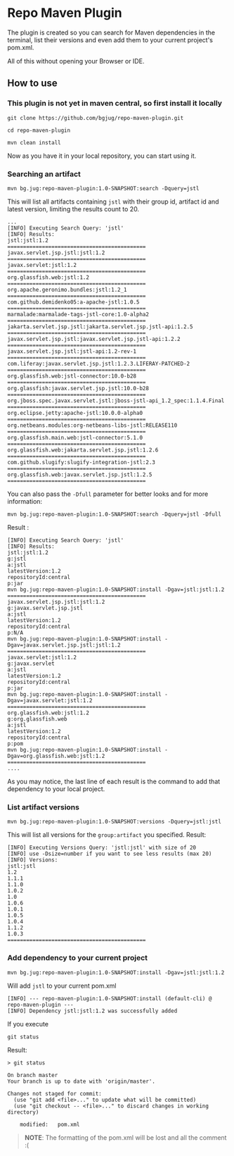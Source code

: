 # Repo Maven Plugin

The plugin is created so you can search for Maven dependencies in the terminal, list their versions and even add them to your current project's pom.xml. 

All of this without opening your Browser or IDE.

## How to use

### This plugin is not yet in maven central, so first install it locally

`git clone https://github.com/bgjug/repo-maven-plugin.git`

`cd repo-maven-plugin`

`mvn clean install`

Now as you have it in your local repository, you can start using it.


### Searching an artifact

`mvn bg.jug:repo-maven-plugin:1.0-SNAPSHOT:search -Dquery=jstl`

This will list all artifacts containing `jstl` with their group id, artifact id and latest version, limiting the results count to 20.


```
...
[INFO] Executing Search Query: 'jstl'
[INFO] Results:
jstl:jstl:1.2
============================================
javax.servlet.jsp.jstl:jstl:1.2
============================================
javax.servlet:jstl:1.2
============================================
org.glassfish.web:jstl:1.2
============================================
org.apache.geronimo.bundles:jstl:1.2_1
============================================
com.github.demidenko05:a-apache-jstl:1.0.5
============================================
marmalade:marmalade-tags-jstl-core:1.0-alpha2
============================================
jakarta.servlet.jsp.jstl:jakarta.servlet.jsp.jstl-api:1.2.5
============================================
javax.servlet.jsp.jstl:javax.servlet.jsp.jstl-api:1.2.2
============================================
javax.servlet.jsp.jstl:jstl-api:1.2-rev-1
============================================
com.liferay:javax.servlet.jsp.jstl:1.2.3.LIFERAY-PATCHED-2
============================================
org.glassfish.web:jstl-connector:10.0-b28
============================================
org.glassfish:javax.servlet.jsp.jstl:10.0-b28
============================================
org.jboss.spec.javax.servlet.jstl:jboss-jstl-api_1.2_spec:1.1.4.Final
============================================
org.eclipse.jetty:apache-jstl:10.0.0-alpha0
============================================
org.netbeans.modules:org-netbeans-libs-jstl:RELEASE110
============================================
org.glassfish.main.web:jstl-connector:5.1.0
============================================
org.glassfish.web:jakarta.servlet.jsp.jstl:1.2.6
============================================
com.github.slugify:slugify-integration-jstl:2.3
============================================
org.glassfish.web:javax.servlet.jsp.jstl:1.2.5
============================================
``` 

You can also pass the `-Dfull` parameter for better looks and for more information:

`mvn bg.jug:repo-maven-plugin:1.0-SNAPSHOT:search -Dquery=jstl -Dfull`

Result :

```
[INFO] Executing Search Query: 'jstl'
[INFO] Results:
jstl:jstl:1.2
g:jstl
a:jstl
latestVersion:1.2
repositoryId:central
p:jar
mvn bg.jug:repo-maven-plugin:1.0-SNAPSHOT:install -Dgav=jstl:jstl:1.2
============================================
javax.servlet.jsp.jstl:jstl:1.2
g:javax.servlet.jsp.jstl
a:jstl
latestVersion:1.2
repositoryId:central
p:N/A
mvn bg.jug:repo-maven-plugin:1.0-SNAPSHOT:install -Dgav=javax.servlet.jsp.jstl:jstl:1.2
============================================
javax.servlet:jstl:1.2
g:javax.servlet
a:jstl
latestVersion:1.2
repositoryId:central
p:jar
mvn bg.jug:repo-maven-plugin:1.0-SNAPSHOT:install -Dgav=javax.servlet:jstl:1.2
============================================
org.glassfish.web:jstl:1.2
g:org.glassfish.web
a:jstl
latestVersion:1.2
repositoryId:central
p:pom
mvn bg.jug:repo-maven-plugin:1.0-SNAPSHOT:install -Dgav=org.glassfish.web:jstl:1.2
============================================
....
```
As you may notice, the last line of each result is the command to add that dependency to your local project.

### List artifact versions

`mvn bg.jug:repo-maven-plugin:1.0-SNAPSHOT:versions -Dquery=jstl:jstl`

This will list all versions for the `group:artifact` you specified.
Result:

```
[INFO] Executing Versions Query: 'jstl:jstl' with size of 20
[INFO] use -Dsize=number if you want to see less results (max 20)
[INFO] Versions:
jstl:jstl
1.2
1.1.1
1.1.0
1.0.2
1.0
1.0.6
1.0.1
1.0.5
1.0.4
1.1.2
1.0.3
============================================
```

### Add dependency to your current project

`mvn bg.jug:repo-maven-plugin:1.0-SNAPSHOT:install -Dgav=jstl:jstl:1.2`

Will add `jstl` to your current pom.xml

````
[INFO] --- repo-maven-plugin:1.0-SNAPSHOT:install (default-cli) @ repo-maven-plugin ---
[INFO] Dependency jstl:jstl:1.2 was successfully added
````

If you execute

`git status`

Result:

```
> git status                         

On branch master
Your branch is up to date with 'origin/master'.

Changes not staged for commit:
  (use "git add <file>..." to update what will be committed)
  (use "git checkout -- <file>..." to discard changes in working directory)

	modified:   pom.xml
```

> **NOTE**: The formatting of the pom.xml will be lost and all the comment :(
